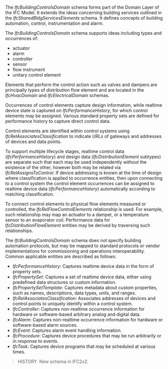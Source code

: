 The _IfcBuildingControlsDomain_ schema forms part of the Domain Layer of the IFC Model. It extends the ideas concerning building services outlined in the _IfcSharedBldgServicesElements_ schema. It defines concepts of building automation, control, instrumentation and alarm.

The _IfcBuildingControlsDomain_ schema supports ideas including types and occurrences of:

* actuator
* alarm
* controller
* sensor
* flow instrument
* unitary control element

Elements that perform the control action such as valves and dampers are principally types of distribution flow element and are located in the _IfcHvacDomain_ and _IfcElectricalDomain_ schemas.

Occurrences of control elements capture design information, while realtime device state is captured on _IfcPerformanceHistory_, for which control elements may be assigned. Various standard property sets are defined for performance history to capture direct control data.

Control elements are identified within control systems using _IfcRelAssociatesClassification_ to indicate URLs of gateways and addresses of devices and data points.

To support multiple lifecycle stages, realtime control data (_IfcPerformanceHistory_) and design data (_IfcDistributionElement_ subtypes) are separate such that each may be used independently without the existence of the other, however both may be related via _IfcRelAssignsToControl_. If device addressing is known at the time of design where classification is applied to occurrence entities, then upon connecting to a control system the control element occurrences can be assigned to realtime device data (_IfcPerformanceHistory_) automatically according to matching classification.

To connect control elements to physical flow elements measured or controlled, the _IfcRelFlowControlElements_ relationship is used. For example, such relationship may map an actuator to a damper, or a temperature sensor to an evaporator coil. Performance data for _IfcDistributionFlowElement_ entities may be derived by traversing such relationships.

The _IfcBuildingControlsDomain_ schema does not specify building automation protocols, but may be mapped to standard protocols or vendor implementations for commissioning and operations interoperability. Common applicable entities are described as follows:

* _IfcPerformanceHistory_: Captures realtime device data in the form of property sets.
* _IfcPropertySet_: Captures a set of realtime device data, either using predefined data structures or custom information.
* _IfcPropertySetTemplate_: Captures metadata about custom properties, such as names, descriptions, data types, units, and ranges.
* _IfcRelAssociatesClassification_: Associates addresses of devices and control points to uniquely identify within a control system.
* _IfcController_: Captures non-realtime occurrence information for hardware or software-based arbitrary analog and digital data.
* _IfcAlarm_: Captures non-realtime occurrence information for hardware or software-based alarm sources.
* _IfcEvent_: Captures alarm event handling information.
* _IfcProcedure_: Captures device procedures that may be run arbitrarily or in response to events.
* _IfcTask_: Captures device programs that may be scheduled at various times.

> HISTORY&nbsp; New schema in IFC2x2.
